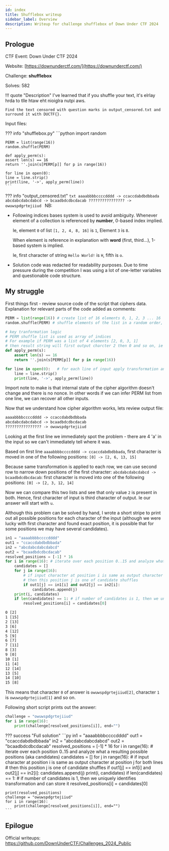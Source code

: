 ```yaml
---
id: index
title: Shufflebox writeup
sidebar_label: Overview
description: Writeup for challenge shufflebox of Down Under CTF 2024
---
```


## Prologue

CTF Event: Down Under CTF 2024

Website: [https://downunderctf.com/](https://downunderctf.com/)

Challenge: **shufflebox**

Solves: 582

!!! quote "Description"
    I've learned that if you shuffle your text, it's elrlay hrda to tlle htaw eht nioiglra nutpi aws.
  
    Find the text censored with question marks in output_censored.txt and surround it with DUCTF{}.

Input files:

??? info "shufflebox.py"
    ```python
    import random
    
    PERM = list(range(16))
    random.shuffle(PERM)
    
    def apply_perm(s):
    assert len(s) == 16
    return ''.join(s[PERM[p]] for p in range(16))
    
    for line in open(0):
    line = line.strip()
    print(line, '->', apply_perm(line))
    ```

??? info "output_censored.txt"
    ```txt
    aaaabbbbccccdddd -> ccaccdabdbdbbada
    abcdabcdabcdabcd -> bcaadbdcdbcdacab
    ???????????????? -> owuwspdgrtejiiud
    ```
NB:


* Following indices bases system is used to avoid ambiguity. Whenever element of a collection is referenced by **number**, 0-based index implied. 
 
  Ie, element `0` of list `[1, 2, 4, 8, 16]` is `1`, Element `3` is `8`.
  
  When element is reference in explanation with **word** (first, third...), 1-based system is implied.

  Ie, first character of string `Hello World!` is `H`, fifth is `o`.

* Solution code was redacted for readability purposes. Due to time pressure during the competition I was using a lot of one-letter variables and questionable code structure.

## My struggle

First things first - review source code of the script that ciphers data. Explanation for relevant parts of the code added as comments:

```py title="shuffle.py with comments"
PERM = list(range(16)) # create list of 16 elements 0, 1, 2, 3 ... 16
random.shuffle(PERM) # shuffle elements of the list in a random order, so now we have something like 15, 3, 1, 6 ...

# key tranformation logic
# PERM shuffle list is used as array of indices
# For example if PERM was a list of 4 elements [2, 0, 3, 1] 
# then result string will first output charcter 2 then 0 and so on, ie 'abcd' -> 'cadb'
def apply_perm(s): 
	assert len(s) == 16
	return ''.join(s[PERM[p]] for p in range(16))

for line in open(0):   # for each line of input apply transformation and print input and output
	line = line.strip()
	print(line, '->', apply_perm(line))
```
Import note to make is that internal state of the cipher algorithm doesn't change and there is no nonce. In other words
if we can infer PERM list from one line, we can recover all other inputs.

Now that we understand how cipher algorithm works, lets review output file:

```txt title="output_censored.txt"
aaaabbbbccccdddd -> ccaccdabdbdbbada
abcdabcdabcdabcd -> bcaadbdcdbcdacab
???????????????? -> owuwspdgrtejiiud
```
Looking at the first line we immediately spot the problem - there are 4 'a' in the input so we can't immediately tell
where it was.

Based on first line `aaaabbbbccccdddd -> ccaccdabdbdbbada`, first character is moved in one of the following positions: `[0] -> [2, 6, 13, 15]`

Because same transformation is applied to each row, we can use second row to narrow down positions of the first character:
`abcdabcdabcdabcd -> bcaadbdcdbcdacab`: first character is moved into one of the following positions: `[0] -> [2, 3, 12, 14]`

Now we can compare this two lists and see that only value `2` is present in both. Hence, first character of input is third character of output.
Ie our answer will start with `u`.

Although this problem can be solved by hand, I wrote a short stripe to print out all possible positions for each character of the
input (although we were lucky with first character and found exact position, it is possible that for some positions we may have 
several candidates).

```py
in1 = "aaaabbbbccccdddd"
out1 = "ccaccdabdbdbbada"
in2 = "abcdabcdabcdabcd"
out2 = "bcaadbdcdbcdacab"
resolved_positions = [-1] * 16
for i in range(16): # iterate over each position 0..15 and analyze what a resulting possible positions (aka candidates) 
    candidates = []
    for j in range(16):
        # if input character at position i is same as output character at position j for both lines
        # then this position j is one of candidate shuffles
        if out1[j] == in1[i] and out2[j] == in2[i]: 
            candidates.append(j)
    print(i, candidates)
    if len(candidates) == 1: # if number of candidates is 1, then we uniquely identifies transformation and can store it
        resolved_positions[i] = candidates[0]
```
```txt title="output"
0 [2]
1 [15]
2 [13]
3 [6]
4 [12]
5 [9]
6 [7]
7 [11]
8 [3]
9 [0]
10 [1]
11 [4]
12 [14]
13 [5]
14 [10]
15 [8]
```
This means that character `0` of answer is `owuwspdgrtejiiud[2]`, character `1` is `owuwspdgrtejiiud[1]` and so on.

Following short script prints out the answer:
```py
challenge = "owuwspdgrtejiiud"
for i in range(16):
    print(challenge[resolved_positions[i]], end="")
```

??? success "Full solution"
    ```py
    in1 = "aaaabbbbccccdddd"
    out1 = "ccaccdabdbdbbada"
    in2 = "abcdabcdabcdabcd"
    out2 = "bcaadbdcdbcdacab"
    resolved_positions = [-1] * 16
    for i in range(16): # iterate over each position 0..15 and analyze what a resulting possible positions (aka candidates)
        candidates = []
        for j in range(16):
            # if input character at position i is same as output character at position j for both lines
            # then this position j is one of candidate shuffles
            if out1[j] == in1[i] and out2[j] == in2[i]:
                candidates.append(j)
        print(i, candidates)
        if len(candidates) == 1: # if number of candidates is 1, then we uniquely identifies transformation and can store it
            resolved_positions[i] = candidates[0]
    
    print(resolved_positions)
    challenge = "owuwspdgrtejiiud"
    for i in range(16):
        print(challenge[resolved_positions[i]], end="")
    ```

## Epilogue 

Official writeups: https://github.com/DownUnderCTF/Challenges_2024_Public
